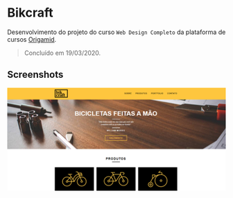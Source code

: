 # Bikcraft

Desenvolvimento do projeto do curso ``Web Design Completo`` da plataforma de cursos [Origamid](https://www.origamid.com/).

> Concluído em 19/03/2020.

## Screenshots

![Bikcraft](./img/background.png)
